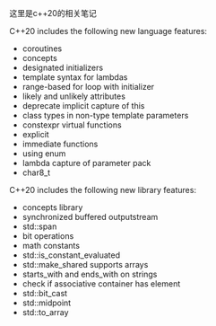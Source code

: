 这里是c++20的相关笔记

C++20 includes the following new language features:

*  coroutines
*  concepts
*  designated initializers
*  template syntax for lambdas
*  range-based for loop with initializer
*  likely and unlikely attributes
*  deprecate implicit capture of this
*  class types in non-type template parameters
*  constexpr virtual functions
*  explicit
*  immediate functions
*  using enum
*  lambda capture of parameter pack
*  char8_t

C++20 includes the following new library features:

*  concepts library
*  synchronized buffered outputstream
*  std::span
*  bit operations
*  math constants
*  std::is_constant_evaluated
*  std::make_shared supports arrays
*  starts_with and ends_with on strings
*  check if associative container has element
*  std::bit_cast
*  std::midpoint
*  std::to_array

